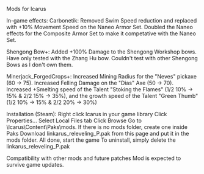 Mods for Icarus

In-game effects:
Carbonetik: Removed Swim Speed reduction and replaced with +10% Movement Speed on the Naneo Armor Set. Doubled the Naneo effects for the Composite Armor Set to make it competative with the Naneo Set.

Shengong Bow+: Added +100% Damage to the Shengong Workshop bows. Have only tested with the Zhang Hu bow. Couldn't test with other Shengong Bows as I don't own them. 

Minerjack_ForgedCrops+: Increased Mining Radius for the "Neves" pickaxe (60 -> 75). Increased Felling Damage on the "Dias" Axe (50 -> 70). Increased +Smelting speed of the Talent "Stoking the Flames" (1/2 10% -> 15% & 2/2 15% -> 35%), and the growth speed of the Talent "Green Thumb" (1/2 10% -> 15% & 2/2 20% -> 30%)

Installation (Steam):
Right click Icarus in your game library
Click Properties...
Select Local Files tab
Click Browse
Go to \Icarus\Content\Paks\mods. If there is no mods folder, create one inside Paks
Download linkarus_releveling_P.pak from this page and put it in the mods folder.
All done, start the game
To uninstall, simply delete the linkarus_releveling_P.pak

Compatibility with other mods and future patches
Mod is expected to survive game updates.
